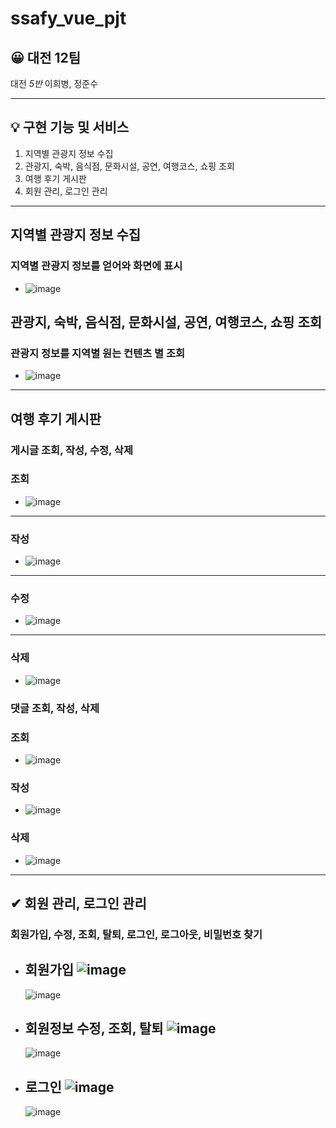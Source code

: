 # ssafy_vue_pjt

## 😀 대전 12팀

대전 _5반_ 이희병, 정준수

---

## 💡 구현 기능 및 서비스

1. 지역별 관광지 정보 수집
2. 관광지, 숙박, 음식점, 문화시설, 공연, 여행코스, 쇼핑 조회
3. 여행 후기 게시판
4. 회원 관리, 로그인 관리

---

## 지역별 관광지 정보 수집

### 지역별 관광지 정보를 얻어와 화면에 표시

- ![image](https://github.com/jungjunsu/image/blob/main/1.PNG?raw=true)

## 관광지, 숙박, 음식점, 문화시설, 공연, 여행코스, 쇼핑 조회

### 관광지 정보를 지역별 원는 컨텐츠 별 조회

- ![image](https://github.com/jungjunsu/image/blob/main/2.PNG?raw=true)

---

## 여행 후기 게시판

### 게시글 조회, 작성, 수정, 삭제

### 조회

- ![image](https://github.com/jungjunsu/image/blob/main/13.PNG?raw=true)

---

### 작성

- ![image](https://github.com/jungjunsu/image/blob/main/10.PNG?raw=true)

---

### 수정

- ![image](https://github.com/jungjunsu/image/blob/main/11.PNG?raw=true)

---

### 삭제

- ![image](https://github.com/jungjunsu/image/blob/main/12.PNG?raw=true)

### 댓글 조회, 작성, 삭제

### 조회

- ![image](https://github.com/22-bottle/ssafy_vue_pjt/assets/101461544/e3f028ed-bb81-411b-88b8-56c382407ed4)

### 작성

- ![image](https://github.com/22-bottle/ssafy_vue_pjt/assets/101461544/6351dd2b-f0d4-4ed8-9acc-91c002e8ddea)


### 삭제

- ![image](https://github.com/22-bottle/ssafy_vue_pjt/assets/101461544/41b1130e-2f55-4db0-a682-eaa8a44520fd)

---

## ✔ 회원 관리, 로그인 관리

### 회원가입, 수정, 조회, 탈퇴, 로그인, 로그아웃, 비밀번호 찾기

- 회원가입
  ![image](https://github.com/jungjunsu/image/blob/main/4.PNG?raw=true)
  --
  ![image](https://github.com/jungjunsu/image/blob/main/5.PNG?raw=true)
- 회원정보 수정, 조회, 탈퇴
  ![image](https://github.com/jungjunsu/image/blob/main/6.PNG?raw=true)
  --
  ![image](https://github.com/jungjunsu/image/blob/main/7.PNG?raw=true)
- 로그인
  ![image](https://github.com/jungjunsu/image/blob/main/8.PNG?raw=true)
  --
  ![image](https://github.com/jungjunsu/image/blob/main/9.PNG?raw=true)
